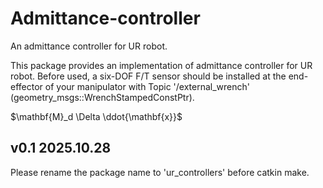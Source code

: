 # Admittance-controller
An admittance controller for UR robot.

This package provides an implementation of admittance controller for UR robot.
Before used, a six-DOF F/T sensor should be installed at the end-effector of 
your manipulator with Topic '/external_wrench' (geometry_msgs::WrenchStampedConstPtr).

$\mathbf{M}_d \Delta \ddot{\mathbf{x}}$


## v0.1 2025.10.28
Please rename the package name to 'ur_controllers' before catkin make. 
